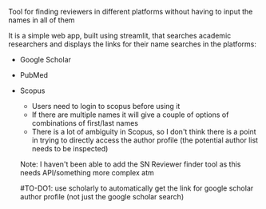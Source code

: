 Tool for finding reviewers in different platforms without having to input the names in all of them 

It is a simple web app, built using streamlit, that searches academic researchers and displays the links for their name searches in the platforms: 

* Google Scholar


* PubMed

* Scopus 
    * Users need to login to scopus before using it
    * If there are multiple names it will give a couple of options of combinations of first/last names
    * There is a lot of ambiguity in Scopus, so I don't think there is a point in trying to directly access the author profile (the potential author list needs to be inspected)


   Note: I haven't been able to add the SN Reviewer finder tool as this needs API/something more complex atm 

   #TO-DO1: use scholarly to automatically get the link for google scholar author profile (not just the google scholar search)
   